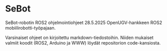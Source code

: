 # SeBot
SeBot-robotin ROS2 ohjelmointiohjeet 28.5.2025 OpenUGV-hankkeen ROS2 mobiilirobotti-työpajaan.

Varsinaiset ohjeet on kirjoitettu markdown-tiedostoihin. Niiden mukaiset valmiit koodit (ROS2, Arduino ja WWW) löydät repositorion code-kansiosta.

